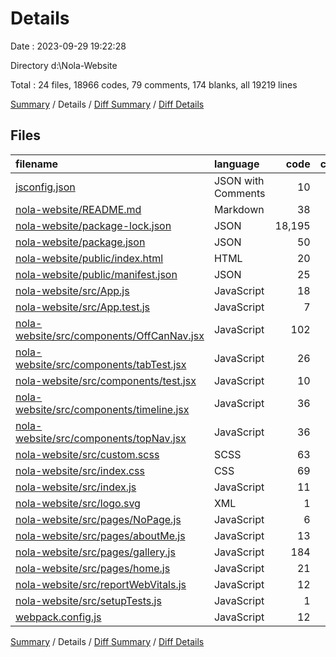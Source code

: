 # Details

Date : 2023-09-29 19:22:28

Directory d:\\Nola-Website

Total : 24 files,  18966 codes, 79 comments, 174 blanks, all 19219 lines

[Summary](results.md) / Details / [Diff Summary](diff.md) / [Diff Details](diff-details.md)

## Files
| filename | language | code | comment | blank | total |
| :--- | :--- | ---: | ---: | ---: | ---: |
| [jsconfig.json](/jsconfig.json) | JSON with Comments | 10 | 0 | 1 | 11 |
| [nola-website/README.md](/nola-website/README.md) | Markdown | 38 | 0 | 33 | 71 |
| [nola-website/package-lock.json](/nola-website/package-lock.json) | JSON | 18,195 | 0 | 1 | 18,196 |
| [nola-website/package.json](/nola-website/package.json) | JSON | 50 | 0 | 1 | 51 |
| [nola-website/public/index.html](/nola-website/public/index.html) | HTML | 20 | 23 | 2 | 45 |
| [nola-website/public/manifest.json](/nola-website/public/manifest.json) | JSON | 25 | 0 | 1 | 26 |
| [nola-website/src/App.js](/nola-website/src/App.js) | JavaScript | 18 | 23 | 7 | 48 |
| [nola-website/src/App.test.js](/nola-website/src/App.test.js) | JavaScript | 7 | 0 | 2 | 9 |
| [nola-website/src/components/OffCanNav.jsx](/nola-website/src/components/OffCanNav.jsx) | JavaScript | 102 | 7 | 18 | 127 |
| [nola-website/src/components/tabTest.jsx](/nola-website/src/components/tabTest.jsx) | JavaScript | 26 | 0 | 3 | 29 |
| [nola-website/src/components/test.jsx](/nola-website/src/components/test.jsx) | JavaScript | 10 | 0 | 6 | 16 |
| [nola-website/src/components/timeline.jsx](/nola-website/src/components/timeline.jsx) | JavaScript | 36 | 1 | 11 | 48 |
| [nola-website/src/components/topNav.jsx](/nola-website/src/components/topNav.jsx) | JavaScript | 36 | 0 | 4 | 40 |
| [nola-website/src/custom.scss](/nola-website/src/custom.scss) | SCSS | 63 | 4 | 14 | 81 |
| [nola-website/src/index.css](/nola-website/src/index.css) | CSS | 69 | 4 | 32 | 105 |
| [nola-website/src/index.js](/nola-website/src/index.js) | JavaScript | 11 | 3 | 4 | 18 |
| [nola-website/src/logo.svg](/nola-website/src/logo.svg) | XML | 1 | 0 | 0 | 1 |
| [nola-website/src/pages/NoPage.js](/nola-website/src/pages/NoPage.js) | JavaScript | 6 | 0 | 1 | 7 |
| [nola-website/src/pages/aboutMe.js](/nola-website/src/pages/aboutMe.js) | JavaScript | 13 | 0 | 1 | 14 |
| [nola-website/src/pages/gallery.js](/nola-website/src/pages/gallery.js) | JavaScript | 184 | 0 | 17 | 201 |
| [nola-website/src/pages/home.js](/nola-website/src/pages/home.js) | JavaScript | 21 | 0 | 10 | 31 |
| [nola-website/src/reportWebVitals.js](/nola-website/src/reportWebVitals.js) | JavaScript | 12 | 0 | 2 | 14 |
| [nola-website/src/setupTests.js](/nola-website/src/setupTests.js) | JavaScript | 1 | 4 | 1 | 6 |
| [webpack.config.js](/webpack.config.js) | JavaScript | 12 | 10 | 2 | 24 |

[Summary](results.md) / Details / [Diff Summary](diff.md) / [Diff Details](diff-details.md)